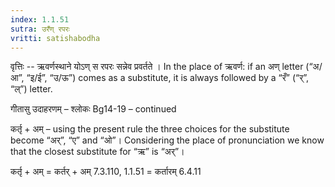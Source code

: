 ```yaml
---
index: 1.1.51
sutra: उरँण् रपरः
vritti: satishabodha
---
```



वृत्तिः -- ऋवर्णस्थाने योऽण् स रपरः सन्नेव प्रवर्तते ।  In the place of ऋवर्ण: if an अण् letter (“अ/आ”, “इ/ई”, “उ/ऊ”) comes as a substitute, it is always followed by a “रँ” (“र्”, “ल्”) letter.


गीतासु उदाहरणम् – श्लोकः Bg14-19 – continued


कर्तृ + अम् – using the present rule the three choices for the substitute become “अर्”, “ए” and “ओ”। Considering the place of pronunciation we know that the closest substitute for “ऋ” is “अर्”। 


कर्तृ + अम् = कर्तर् + अम् 7.3.110, 1.1.51 = कर्तारम् 6.4.11 

